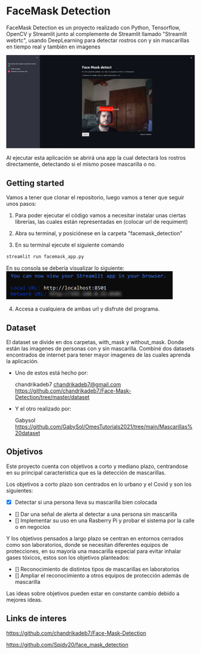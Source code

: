 # FaceMask Detection

FaceMask Detection es un proyecto realizado con Python, Tensorflow, OpenCV y Streamlit junto al complemente de Streamlit llamado "Streamlit webrtc", usando DeepLearning para detectar rostros con y sin mascarillas en tiempo real y también en imagenes


![test](img/test.png)

Al ejecutar esta aplicación se abrirá una app la cual detectará los rostros directamente, detectando si el mismo posee mascarilla o no.

## Getting started

Vamos a tener que clonar el repositorio, luego vamos a tener que seguir unos pasos:

1.  Para poder ejecutar el código vamos a necesitar instalar unas ciertas librerías, las cuales están representadas en (colocar url de requiment)

1. Abra su terminal, y posiciónese en la carpeta "facemask_detection" 

1. En su terminal ejecute el siguiente comando

```bash
streamlit run facemask_app.py
```

En su consola se debería visualizar lo siguiente:
![streamlit-terminal](img/terminal-streamlit.png)

4.  Accesa a cualquiera de ambas url y disfrute del programa.

## Dataset

El dataset se divide en dos carpetas, with_mask y without_mask. Donde están las imagenes de personas con y sin mascarilla. Combiné dos datasets encontrados de internet para tener mayor imagenes de las cuales aprenda la aplicación.

- Uno de estos está hecho por:

    chandrikadeb7 chandrikadeb7@gmail.com
    https://github.com/chandrikadeb7/Face-Mask-Detection/tree/master/dataset

- Y el otro realizado por:

    Gabysol 
    https://github.com/GabySol/OmesTutorials2021/tree/main/Mascarillas%20dataset

## Objetivos

Este proyecto cuenta con objetivos a corto y mediano plazo, centrandose en su principal característica que es la detección de mascarillas.

Los objetivos a corto plazo son centrados en lo urbano y el Covid y son los siguientes:

- [x] Detectar si una persona lleva su mascarilla bien colocada
- [] Dar una señal de alerta al detectar a una persona sin mascarilla
- [] Implementar su uso en una Rasberry Pi y probar el sistema por la calle o en negocios

Y los objetivos pensados a largo plazo se centran en entornos cerrados como son laboratorios, donde se necesitan diferentes equipos de protecciones, en su mayoría una mascarilla especial para evitar inhalar gases tóxicos, estos son los objetivos planteados:

- [] Reconocimiento de distintos tipos de mascarillas en laboratorios
- [] Ampliar el reconocimiento a otros equipos de protección además de mascarilla

Las ideas sobre objetivos pueden estar en constante cambio debido a mejores ideas.

## Links de interes

https://github.com/chandrikadeb7/Face-Mask-Detection

https://github.com/Spidy20/face_mask_detection
